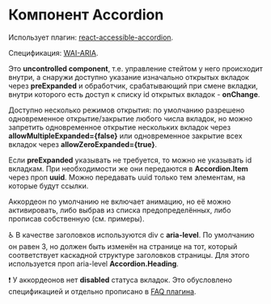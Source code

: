 # Компонент Accordion

Использует плагин: [react-accessible-accordion](https://github.com/springload/react-accessible-accordion).

Спецификация: [WAI-ARIA](https://www.w3.org/TR/wai-aria-practices/#accordion).

Это **uncontrolled component**, т.е. управление стейтом у него происходит внутри, а снаружи доступно указание изначально открытых вкладок через **preExpanded** и обработчик, срабатывающий при смене вкладки, внутри которого есть доступ к списку id открытых вкладок - **onChange**.

Доступно несколько режимов открытия: по умолчанию разрешено одновременное открытие/закрытие любого числа вкладок, но можно запретить одновременное открытие нескольких вкладок через **allowMultipleExpanded={false}** или одновременное закрытие всех вкладок через **allowZeroExpanded={true}**.

Если **preExpanded** указывать не требуется, то можно не указывать id вкладкам. При необходимости же они передаются в **Accordion.Item** через проп **uuid**. Можно передавать uuid только тем элементам, на которые будут ссылки.

Аккордеон по умолчанию не включает анимацию, но её можно активировать, либо выбрав из списка предопределённых, либо прописав собственную (см. примеры).

♿️ В качестве заголовков используются div с **aria-level**. По умолчанию он равен 3, но должен быть изменён на странице на тот, который соответствует каскадной структуре заголовков страницы. Для этого используется проп aria-level **Accordion.Heading**.

❗️ У аккордеонов нет **disabled** статуса вкладок. Это обусловлено спецификацией и отдельно прописано в [FAQ плагина](https://github.com/springload/react-accessible-accordion#faqs).
